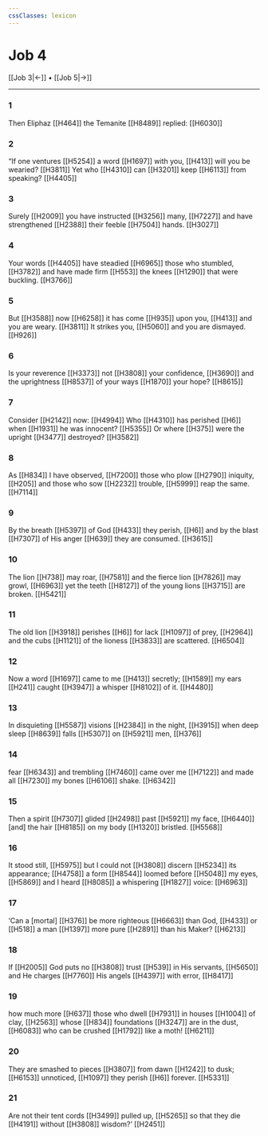 ```yaml
---
cssClasses: lexicon
---
```


# Job 4

[[Job 3|←]] • [[Job 5|→]]

---

### 1
Then Eliphaz [[H464]] the Temanite [[H8489]] replied: [[H6030]]

### 2
“If one ventures [[H5254]] a word [[H1697]] with you, [[H413]] will you be wearied? [[H3811]] Yet who [[H4310]] can [[H3201]] keep [[H6113]] from speaking? [[H4405]]

### 3
Surely [[H2009]] you have instructed [[H3256]] many, [[H7227]] and have strengthened [[H2388]] their feeble [[H7504]] hands. [[H3027]]

### 4
Your words [[H4405]] have steadied [[H6965]] those who stumbled, [[H3782]] and have made firm [[H553]] the knees [[H1290]] that were buckling. [[H3766]]

### 5
But [[H3588]] now [[H6258]] it has come [[H935]] upon you, [[H413]] and you are weary. [[H3811]] It strikes you, [[H5060]] and you are dismayed. [[H926]]

### 6
Is your reverence [[H3373]] not [[H3808]] your confidence, [[H3690]] and the uprightness [[H8537]] of your ways [[H1870]] your hope? [[H8615]]

### 7
Consider [[H2142]] now: [[H4994]] Who [[H4310]] has perished [[H6]] when [[H1931]] he was innocent? [[H5355]] Or where [[H375]] were the upright [[H3477]] destroyed? [[H3582]]

### 8
As [[H834]] I have observed, [[H7200]] those who plow [[H2790]] iniquity, [[H205]] and those who sow [[H2232]] trouble, [[H5999]] reap the same. [[H7114]]

### 9
By the breath [[H5397]] of God [[H433]] they perish, [[H6]] and by the blast [[H7307]] of His anger [[H639]] they are consumed. [[H3615]]

### 10
The lion [[H738]] may roar, [[H7581]] and the fierce lion [[H7826]] may growl, [[H6963]] yet the teeth [[H8127]] of the young lions [[H3715]] are broken. [[H5421]]

### 11
The old lion [[H3918]] perishes [[H6]] for lack [[H1097]] of prey, [[H2964]] and the cubs [[H1121]] of the lioness [[H3833]] are scattered. [[H6504]]

### 12
Now a word [[H1697]] came to me [[H413]] secretly; [[H1589]] my ears [[H241]] caught [[H3947]] a whisper [[H8102]] of it. [[H4480]]

### 13
In disquieting [[H5587]] visions [[H2384]] in the night, [[H3915]] when deep sleep [[H8639]] falls [[H5307]] on [[H5921]] men, [[H376]]

### 14
fear [[H6343]] and trembling [[H7460]] came over me [[H7122]] and made all [[H7230]] my bones [[H6106]] shake. [[H6342]]

### 15
Then a spirit [[H7307]] glided [[H2498]] past [[H5921]] my face, [[H6440]] [and] the hair [[H8185]] on my body [[H1320]] bristled. [[H5568]]

### 16
It stood still, [[H5975]] but I could not [[H3808]] discern [[H5234]] its appearance; [[H4758]] a form [[H8544]] loomed before [[H5048]] my eyes, [[H5869]] and I heard [[H8085]] a whispering [[H1827]] voice: [[H6963]]

### 17
‘Can a [mortal] [[H376]] be more righteous [[H6663]] than God, [[H433]] or [[H518]] a man [[H1397]] more pure [[H2891]] than his Maker? [[H6213]]

### 18
If [[H2005]] God puts no [[H3808]] trust [[H539]] in His servants, [[H5650]] and He charges [[H7760]] His angels [[H4397]] with error, [[H8417]]

### 19
how much more [[H637]] those who dwell [[H7931]] in houses [[H1004]] of clay, [[H2563]] whose [[H834]] foundations [[H3247]] are in the dust, [[H6083]] who can be crushed [[H1792]] like a moth! [[H6211]]

### 20
They are smashed to pieces [[H3807]] from dawn [[H1242]] to dusk; [[H6153]] unnoticed, [[H1097]] they perish [[H6]] forever. [[H5331]]

### 21
Are not their tent cords [[H3499]] pulled up, [[H5265]] so that they die [[H4191]] without [[H3808]] wisdom?’ [[H2451]]

